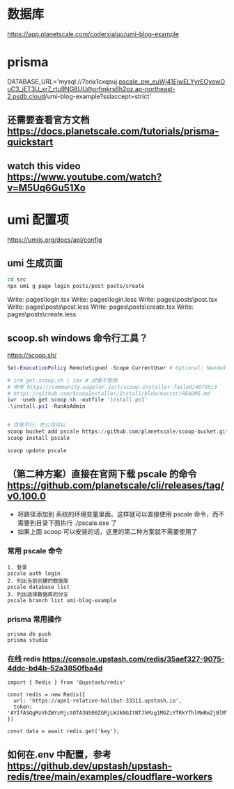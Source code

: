# 数据库
https://app.planetscale.com/coderxialuo/umi-blog-example

# prisma
DATABASE_URL='mysql://7orix1cxqsuj:pscale_pw_euWj41EjwELYyrEOyowOuC3_iET3U_xr7_rtu9NG8UU@orfmkrs6h2pz.ap-northeast-2.psdb.cloud/umi-blog-example?sslaccept=strict'

## 还需要查看官方文档 https://docs.planetscale.com/tutorials/prisma-quickstart
## watch this video https://www.youtube.com/watch?v=M5Uq6Gu51Xo

# umi 配置项
https://umijs.org/docs/api/config

## umi 生成页面
```bash
cd src
npx umi g page login posts/post posts/create 
```
Write: pages\login.tsx
Write: pages\login.less
Write: pages\posts\post.tsx
Write: pages\posts\post.less
Write: pages\posts\create.tsx
Write: pages\posts\create.less


## scoop.sh windows 命令行工具？
https://scoop.sh/
```powershell
Set-ExecutionPolicy RemoteSigned -Scope CurrentUser # Optional: Needed to run a remote script the first time

# irm get.scoop.sh | iex # 对我不管用
# 参考 https://community.wappler.io/t/scoop-installer-failed/40795/3
# https://github.com/ScoopInstaller/Install/blob/master/README.md
iwr -useb get.scoop.sh -outfile 'install.ps1'
.\install.ps1 -RunAsAdmin


# 在家不行，在公司可以
scoop bucket add pscale https://github.com/planetscale/scoop-bucket.git
scoop install pscale

scoop update pscale
```

## （第二种方案）直接在官网下载 pscale 的命令 https://github.com/planetscale/cli/releases/tag/v0.100.0

- 将路径添加到 系统的环境变量里面。这样就可以直接使用 pscale 命令，而不需要到目录下面执行 ./pscale.exe 了
- 如果上面 scoop 可以安装的话，这里的第二种方案就不需要使用了

### 常用 pscale 命令
```
1. 登录
pscale auth login
2. 列出当前创建的数据库
pscale database list
3. 列出选择数据库的分支 
pscale branch list umi-blog-example
```

### prisma 常用操作  
```
prisma db push
prisma studio
```          

### 在线 redis https://console.upstash.com/redis/35aef327-9075-4ddc-bd4b-52a3850fba4d
```
import { Redis } from '@upstash/redis'

const redis = new Redis({
  url: 'https://apn1-relative-halibut-33311.upstash.io',
  token: 'AYIfASQgMzVhZWYzMjctOTA3NS00ZGRjLWJkNGItNTJhMzg1MGZiYTRkYThlMmRmZjBlMTZjNGYwMThjODM5NzQwMDJmMmM2ZDc=',
})
   
const data = await redis.get('key');
```

## 如何在.env 中配置，参考 https://github.dev/upstash/upstash-redis/tree/main/examples/cloudflare-workers